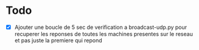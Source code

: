 # Todo

- [x] Ajouter une boucle de 5 sec de verification a broadcast-udp.py pour recuperer les reponses de toutes les machines presentes sur le reseau et pas juste la premiere qui repond
